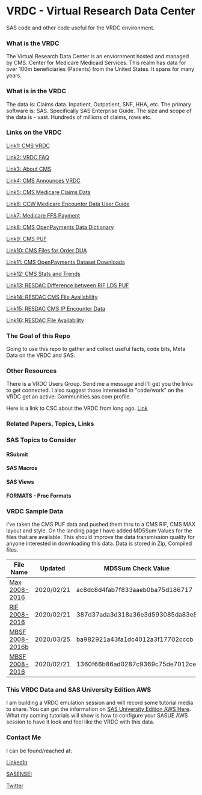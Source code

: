 # VRDC - Virtual Research Data Center
SAS code and other code useful for the VRDC environment. 

### What is the VRDC
The Virtual Research Data Center is an enviornment hosted and managed by CMS. Center for Medicare Medicaid Services.
This realm has data for over 100m beneficiaries (Patients) from the United States.
It spans for many years.

### What is in the VRDC
The data is: Claims data. Inpatient, Outpatient, SNF, HHA, etc.
The primary software is: SAS.  Specifically SAS Enterprise Guide.
The size and scope of the data is - vast. Hundreds of millions of claims, rows etc.

### Links on the VRDC
[Link1: CMS VRDC](https://www.resdac.org/cms-virtual-research-data-center-vrdc)

[Link2: VRDC FAQ](https://www.resdac.org/cms-virtual-research-data-center-vrdc-faqs)

[Link3: About CMS](https://www.cms.gov/About-CMS/Agency-Information/OMH/research-and-data/index.html)

[Link4: CMS Announces VRDC](https://www.cms.gov/newsroom/press-releases/cms-announces-new-data-sharing-tool)

[Link5: CMS Medicare Claims Data](https://healthdata.gov/dataset/center-medicare-medicaid-services-cms-medicare-claims-data)

[Link6: CCW Medicare Encounter Data User Guide ](https://www.ccwdata.org/documents/10280/19002246/ccw-medicare-encounter-data-user-guide.pdf)

[Link7: Medicare FFS Payment](https://www.cms.gov/Medicare/Medicare-Fee-for-Service-Payment/AcuteInpatientPPS/Acute-Inpatient-Files-for-Download.html)

[Link8: CMS OpenPayments Data Dictionary](https://www.cms.gov/OpenPayments/Downloads/OpenPaymentsDataDictionary.pdf)

[Link9: CMS PUF](https://www.cms.gov/Research-Statistics-Data-and-Systems/Downloadable-Public-Use-Files/BSAPUFS/Inpatient_Claims.html)

[Link10: CMS Files for Order DUA](https://www.cms.gov/Research-Statistics-Data-and-Systems/Files-for-Order/Data-Disclosures-Data-Agreements/DUA_-_NewLDS.html)

[Link11: CMS OpenPayments Dataset Downloads](https://www.cms.gov/openpayments/explore-the-data/dataset-downloads.html)

[Link12: CMS Stats and Trends](https://www.cms.gov/research-statistics-data-and-systems/statistics-trends-and-reports/medicare-provider-charge-data/inpatient.html)

[Link13: RESDAC Difference between RIF LDS PUF](https://www.resdac.org/articles/differences-between-rif-lds-and-puf-data-files)

[Link14: RESDAC CMS File Availability](https://www.resdac.org/cms-data/file-availability)

[Link15: RESDAC CMS IP Encounter Data](https://www.resdac.org/cms-data/files/ip-encounter/data-documentation)

[Link16: RESDAC File Availability](https://www.resdac.org/file-availability)


### The Goal of this Repo
Going to use this repo to gather and collect useful facts, code bits, Meta Data on the VRDC and SAS.

### Other Resources
There is a VRDC Users Group.  Send me a message and i'll get you the links to get connected.
I also suggest those interested in "code/work" on the VRDC get an active: Communities.sas.com profile.

Here is a link to CSC about the VRDC from long ago. [Link](https://communities.sas.com/t5/SAS-in-Health-Care-Related/SAS-on-CCW-VRDC-Looking-to-start-a-Special-Interest-Group/td-p/356463)

### Related Papers, Topics, Links


### SAS Topics to Consider
#### RSubmit
#### SAS Macros
#### SAS Views
#### FORMATS - Proc Formats

### VRDC Sample Data
I've taken the CMS PUF data and pushed them thru to a CMS RIF, CMS MAX layout and style.
On the landing page I have added MD5Sum Values for the files that are available.
This should improve the data transmission quality for anyone interested in downloading this data.
Data is stored in Zip, Compiled files.


|File Name            | Updated | MD5Sum Check Value|Status/Notes|
|---------------------|---------|-------------------|------------|
|[Max 2008-2016](https://ztorres.net/vrdc_data) |2020/02/21 | ac8dc8d4fab7f833aaeb0ba75d186717 | V1 Latest|
|[RIF 2008-2016](https://ztorres.net/vrdc_data) |2020/02/21 | 387d37ada3d318a36e3d593085da83e8 | V1 Latest|
|[MBSF 2008-2016b](https://ztorres.net/vrdc_data)|2020/03/25 | ba982921a43fa1dc4012a3f17702cccb | V2 Latest|
|[MBSF 2008-2016](https://ztorres.net/vrdc_data)|2020/02/21 | 1360f66b86ad0287c9369c75de7012ce | V1 Older|

### This VRDC Data and SAS University Edition AWS
I am building a VRDC emulation session and will record some tutorial media to share.
You can get the information on [SAS University Edition AWS Here](https://communities.sas.com/t5/SAS-Analytics-U/How-to-Set-Up-SAS-University-Edition-on-Amazon-Web-Services-AWS/m-p/506033#M8216).
What my coming tutorials will show is how to configure your SASUE AWS session to have it look and feel like the VRDC with this data.


### Contact Me
I can be found/reached at:

[LinkedIn](https://www.linkedin.com/in/zeketorres)

[SASENSEI](https://sasensei.com/user/zeketorres)

[Twitter](https://twitter.com/zeketorres1)

